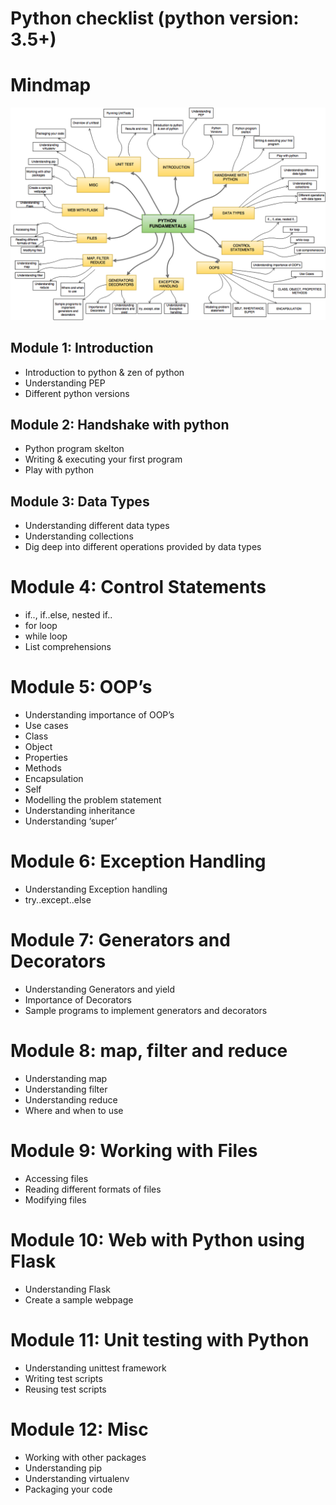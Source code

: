 # Python checklist (python version: 3.5+)

# Mindmap
![Mindmap](https://github.com/parthakonda/software-engineering-checklist/blob/master/python/PythonFundamentalsCourse-MindMap-1.png?raw=true)

## Module 1: Introduction
- Introduction to python & zen of python
- Understanding PEP
- Different python versions

## Module 2: Handshake with python
- Python program skelton
- Writing & executing your first program
- Play with python

## Module 3: Data Types
- Understanding different data types
- Understanding collections
- Dig deep into different operations provided by data types

# Module 4: Control Statements
- if.., if..else, nested if..
- for loop
- while loop
- List comprehensions

# Module 5: OOP’s
- Understanding importance of OOP’s
- Use cases
- Class
- Object
- Properties
- Methods
- Encapsulation
- Self
- Modelling the problem statement
- Understanding inheritance
- Understanding ‘super’

# Module 6: Exception Handling
- Understanding Exception handling
- try..except..else

# Module 7: Generators and Decorators
- Understanding Generators and yield
- Importance of Decorators
- Sample programs to implement generators and decorators

# Module 8: map, filter and reduce
- Understanding map
- Understanding filter
- Understanding reduce
- Where and when to use

# Module 9: Working with Files
- Accessing files
- Reading different formats of files
- Modifying files

# Module 10: Web with Python using Flask
- Understanding Flask
- Create a sample webpage

# Module 11: Unit testing with Python
- Understanding unittest framework
- Writing test scripts
- Reusing test scripts

# Module 12: Misc
- Working with other packages
- Understanding pip
- Understanding virtualenv
- Packaging your code